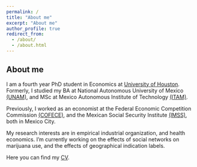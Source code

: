 ```yaml
---
permalink: /
title: "About me"
excerpt: "About me"
author_profile: true
redirect_from:
  - /about/
  - /about.html
---
```


## About me

I am a fourth year PhD student in Economics at [University of Houston](https://www.uh.edu/class/economics/). Formerly, I studied my BA at National Autonomous University of Mexico [(UNAM)](http://www.economia.unam.mx/), and MSc at Mexico Autonomous Institute of Technology [(ITAM)](https://posgrados.itam.mx/).

Previously, I worked as an economist at the Federal Economic Competition Commission [(COFECE)](https://www.cofece.mx/?lang=en), and the Mexican Social Security Institute [(IMSS)](http://www.imss.gob.mx/), both in Mexico City.

My research interests are in empirical industrial organization, and health economics. I’m currently working on the effects of social networks on marijuana use, and the effects of geographical indication labels.

Here you can find my <a href="/files/EvaLoaeza_CV_2023.pdf">CV</a>.
